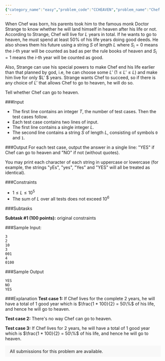 ```yaml
---
{"category_name":"easy","problem_code":"CCHEAVEN","problem_name":"Chef in Heaven ","problemComponents":{"constraints":"","constraintsState":false,"subtasks":"","subtasksState":false,"inputFormat":"","inputFormatState":false,"outputFormat":"","outputFormatState":false,"sampleTestCases":{"0":{"id":1,"input":"3\r\n2\r\n10\r\n3\r\n001\r\n4\r\n0100","output":"YES\r\nNO\r\nYES","explanation":"**Test case 1:** If Chef lives for the complete $2$ years, he will have a total of $1$ good year which is $\\frac{1 * 100}{2} = 50\\%$ of his life, and hence he will go to heaven.\r\n\r\n**Test case 2:** There\u0027s no way Chef can go to heaven.\r\n\r\n**Test case 3:** If Chef lives for $2$ years, he will have a total of $1$ good year which is $\\frac{1 * 100}{2} = 50\\%$ of his life, and hence he will go to heaven.","isDeleted":false}}},"video_editorial_url":"https://youtu.be/_VDdZ963abQ","languages_supported":{"0":"CPP14","1":"C","2":"JAVA","3":"PYTH 3.6","4":"CPP17","5":"PYTH","6":"PYP3","7":"CS2","8":"ADA","9":"PYPY","10":"TEXT","11":"PAS fpc","12":"NODEJS","13":"RUBY","14":"PHP","15":"GO","16":"HASK","17":"TCL","18":"PERL","19":"SCALA","20":"LUA","21":"kotlin","22":"BASH","23":"JS","24":"LISP sbcl","25":"rust","26":"PAS gpc","27":"BF","28":"CLOJ","29":"R","30":"D","31":"CAML","32":"FORT","33":"ASM","34":"swift","35":"FS","36":"WSPC","37":"LISP clisp","38":"SQL","39":"SCM guile","40":"PERL6","41":"ERL","42":"CLPS","43":"ICK","44":"NICE","45":"PRLG","46":"ICON","47":"COB","48":"SCM chicken","49":"PIKE","50":"SCM qobi","51":"ST","52":"SQLQ","53":"NEM"},"max_timelimit":0.5,"source_sizelimit":50000,"problem_author":"daanish_adm","problem_tester":"","date_added":"2-04-2021","tags":{"0":"daanish_adm","1":"ltime95","2":"simple"},"problem_difficulty_level":"Simple","best_tag":"","editorial_url":"https://discuss.codechef.com/problems/CCHEAVEN","time":{"view_start_date":1619802000,"submit_start_date":1619802000,"visible_start_date":1619802000,"end_date":1735669800},"is_direct_submittable":false,"problemDiscussURL":"https://discuss.codechef.com/search?q=CCHEAVEN","is_proctored":false,"visitedContests":{},"layout":"problem"}
---
```

When Chef was born, his parents took him to the famous monk Doctor Strange to know whether he will land himself in heaven after his life or not. According to Strange, Chef will live for $L$ years in total. If he wants to go to heaven, he must spend at least $50\%$ of his life years doing good deeds. He also shows them his future using a string $S$ of length $L$ where $S_i = 0$ means the $i$-th year will be counted as bad as per the rule books of heaven and $S_i = 1$ means the $i$-th year will be counted as good.

Also, Strange can use his special powers to make Chef end his life earlier than that planned by god, i.e, he can choose some $L'$ ($1\leq L'\leq L$) and make him live for only $L' $ years. Strange wants Chef to succeed, so if there is any choice of $L'$ that allows Chef to go to heaven, he will do so.

Tell whether Chef can go to heaven.

###Input

- The first line contains an integer $T$, the number of test cases. Then the test cases follow. 
- Each test case contains two lines of input.
- The first line contains a single integer $L$.
- The second line contains a string $S$ of length $L$, consisting of symbols `0` and `1`.

###Output
For each test case, output the answer in a single line: "YES" if Chef can go to heaven and "NO" if not (without quotes).

You may print each character of each string in uppercase or lowercase (for example, the strings "yEs", "yes", "Yes" and "YES" will all be treated as identical).

###Constraints 
- $1 \leq L \leq 10^5$
- The sum of $L$ over all tests does not exceed $10^6$

###Subtasks

**Subtask #1 (100 points):** original constraints

###Sample Input:
```
3
2
10
3
001
4
0100
```

###Sample Output
```
YES
NO
YES
```
	
###Explanation
**Test case 1:** If Chef lives for the complete $2$ years, he will have a total of $1$ good year which is $\frac{1 * 100}{2} = 50\%$ of his life, and hence he will go to heaven.

**Test case 2:** There's no way Chef can go to heaven.

**Test case 3:** If Chef lives for $2$ years, he will have a total of $1$ good year which is $\frac{1 * 100}{2} = 50\%$ of his life, and hence he will go to heaven.

<aside style='background: #f8f8f8;padding: 10px 15px;'><div>All submissions for this problem are available.</div></aside>